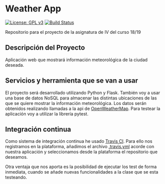 # Weather App
[![License: GPL v3](https://img.shields.io/badge/License-GPL%20v3-blue.svg)](https://www.gnu.org/licenses/gpl-3.0)
[![Build Status](https://travis-ci.org/Koltharius/Weather_App.svg?branch=master)](https://travis-ci.org/Koltharius/Weather_App) 

Repositorio para el proyecto de la asignatura de IV del curso 18/19

## Descripción del Proyecto
Aplicación web que mostrará información meteorológica de la ciudad deseada.

## Servicios y herramienta que se van a usar
El proyecto será desarrollado utilizando Python y Flask. También voy a usar una base de datos NoSQL para almacenar las distintas ubicaciones de las que se quiere mostrar la información meteorológica. Los datos serán obtenidos realizando llamadas a la api de [OpenWeatherMap](https://openweathermap.org/api). Para testear la aplicación voy a utilizar la librería pytest.

## Integración continua

Como sistema de integración continua he usado [Travis CI](https://travis-ci.org/). Para ello nos registramos en la plataforma, añadimos el archivo [.travis.yml](https://github.com/Koltharius/Weather_App/blob/master/.travis.yml) acorde con nuestra aplicación y seleccionamos desde la plataforma el repositorio que deseamos.

Otra ventaja que nos aporta es la posibilidad de ejecutar los test de forma inmediata, cuando se añade nuevas funcionalidades a la clase que se esta testeando.